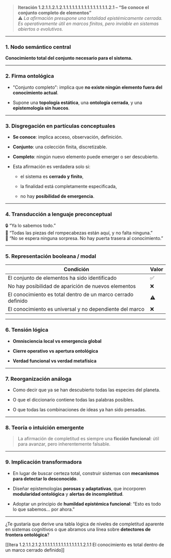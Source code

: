 > **Iteración 1.2.1.1.2.1.2.1.1.1.1.1.1.1.1.1.1.1.1.1.1.1.2.1 – “Se conoce el conjunto completo de elementos”**  
> ⚠️ _La afirmación presupone una totalidad epistémicamente cerrada. Es operativamente útil en marcos finitos, pero inviable en sistemas abiertos o evolutivos._

---

### 1. Nodo semántico central

**Conocimiento total del conjunto necesario para el sistema.**

---

### 2. Firma ontológica

- "Conjunto completo": implica que **no existe ningún elemento fuera del conocimiento actual**.
    
- Supone una **topología estática**, una **ontología cerrada**, y una **epistemología sin huecos**.
    

---

### 3. Disgregación en partículas conceptuales

- **Se conoce**: implica acceso, observación, definición.
    
- **Conjunto**: una colección finita, discretizable.
    
- **Completo**: ningún nuevo elemento puede emerger o ser descubierto.
    
- Esta afirmación es verdadera solo si:
    
    - el sistema es **cerrado y finito**,
        
    - la finalidad está completamente especificada,
        
    - no hay **posibilidad de emergencia**.
        

---

### 4. Transducción a lenguaje preconceptual

🔒 “Ya lo sabemos todo.”  
🧩 “Todas las piezas del rompecabezas están aquí, y no falta ninguna.”  
🚪 “No se espera ninguna sorpresa. No hay puerta trasera al conocimiento.”

---

### 5. Representación booleana / modal

| Condición                                                    | Valor |
| ------------------------------------------------------------ | ----- |
| El conjunto de elementos ha sido identificado                | ✅     |
| No hay posibilidad de aparición de nuevos elementos          | ❌     |
| El conocimiento es total dentro de un marco cerrado definido | ⚠️    |
| El conocimiento es universal y no dependiente del marco      | ❌     |

---

### 6. Tensión lógica

- **Omnisciencia local vs emergencia global**
    
- **Cierre operativo vs apertura ontológica**
    
- **Verdad funcional vs verdad metafísica**
    

---

### 7. Reorganización análoga

- Como decir que ya se han descubierto todas las especies del planeta.
    
- O que el diccionario contiene todas las palabras posibles.
    
- O que todas las combinaciones de ideas ya han sido pensadas.
    

---

### 8. Teoría o intuición emergente

> La afirmación de completitud es siempre una **ficción funcional**: útil para avanzar, pero inherentemente falsable.

---

### 9. Implicación transformadora

- En lugar de buscar certeza total, construir sistemas con **mecanismos para detectar lo desconocido**.
    
- Diseñar epistemologías **porosas y adaptativas**, que incorporen **modularidad ontológica** y **alertas de incompletitud**.
    
- Adoptar un principio de **humildad epistémica funcional**: “Esto es todo lo que sabemos... por ahora.”
    

---

¿Te gustaría que derive una tabla lógica de niveles de completitud aparente en sistemas cognitivos o que abramos una línea sobre **detectores de frontera ontológica**?

[[Itera 1.2.1.1.2.1.2.1.1.1.1.1.1.1.1.1.1.1.1.1.1.1.2.1.1 El conocimiento es total dentro de un marco cerrado definido]]